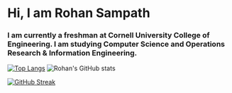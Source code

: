 # Hi, I am Rohan Sampath
### I am currently a freshman at Cornell University College of Engineering. I am studying Computer Science and Operations Research & Information Engineering. 


[![Top Langs](https://github-readme-stats.vercel.app/api/top-langs/?username=Rohan-dev-C&theme=onedark)](https://github.com/anuraghazra/github-readme-stats)
![Rohan's GitHub stats](https://github-readme-stats.vercel.app/api?username=Rohan-dev-C&show_icons=true&theme=onedark)  


[![GitHub Streak](https://github-readme-streak-stats.herokuapp.com/?user=Rohan-dev-C&theme=tokyonight)](https://git.io/streak-stats) 
